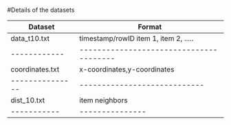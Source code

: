 #Details of the datasets


|Dataset| Format|
|-------|-------|
|data_t10.txt|  timestamp/rowID item 1, item 2, .....|
|------------|---------------------------------------|
|coordinates.txt| x-coordinates,y-coordinates|
|---------------|----------------------------|
|dist_10.txt| item neighbors|
|-----------|---------------|


